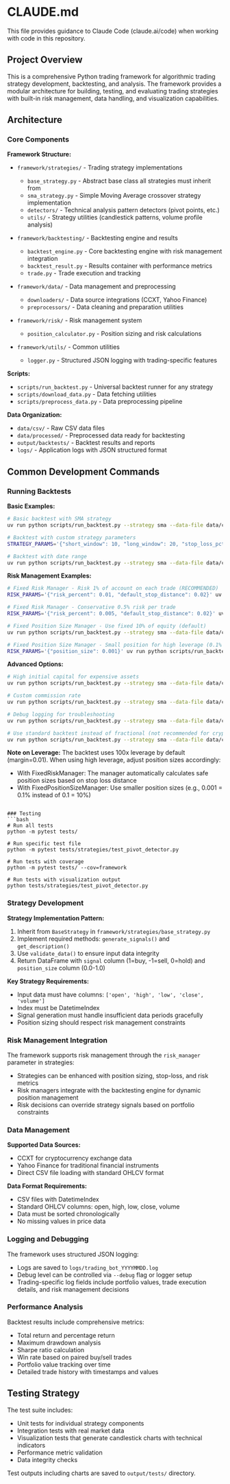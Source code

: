 # CLAUDE.md

This file provides guidance to Claude Code (claude.ai/code) when working with code in this repository.

## Project Overview

This is a comprehensive Python trading framework for algorithmic trading strategy development, backtesting, and analysis. The framework provides a modular architecture for building, testing, and evaluating trading strategies with built-in risk management, data handling, and visualization capabilities.

## Architecture

### Core Components

**Framework Structure:**
- `framework/strategies/` - Trading strategy implementations
  - `base_strategy.py` - Abstract base class all strategies must inherit from
  - `sma_strategy.py` - Simple Moving Average crossover strategy implementation
  - `detectors/` - Technical analysis pattern detectors (pivot points, etc.)
  - `utils/` - Strategy utilities (candlestick patterns, volume profile analysis)

- `framework/backtesting/` - Backtesting engine and results
  - `backtest_engine.py` - Core backtesting engine with risk management integration
  - `backtest_result.py` - Results container with performance metrics
  - `trade.py` - Trade execution and tracking

- `framework/data/` - Data management and preprocessing
  - `downloaders/` - Data source integrations (CCXT, Yahoo Finance)
  - `preprocessors/` - Data cleaning and preparation utilities

- `framework/risk/` - Risk management system
  - `position_calculator.py` - Position sizing and risk calculations

- `framework/utils/` - Common utilities
  - `logger.py` - Structured JSON logging with trading-specific features

**Scripts:**
- `scripts/run_backtest.py` - Universal backtest runner for any strategy
- `scripts/download_data.py` - Data fetching utilities
- `scripts/preprocess_data.py` - Data preprocessing pipeline

**Data Organization:**
- `data/csv/` - Raw CSV data files
- `data/processed/` - Preprocessed data ready for backtesting
- `output/backtests/` - Backtest results and reports
- `logs/` - Application logs with JSON structured format

## Common Development Commands

### Running Backtests

**Basic Examples:**
```bash
# Basic backtest with SMA strategy
uv run python scripts/run_backtest.py --strategy sma --data-file data/cleaned/BTC_USDT_binance_15m_2024-01-01_2025-08-20_cleaned.csv --symbol BTC_USDT

# Backtest with custom strategy parameters
STRATEGY_PARAMS='{"short_window": 10, "long_window": 20, "stop_loss_pct": 0.02, "take_profit_pct": 0.04}' uv run python scripts/run_backtest.py --strategy sma --data-file data/cleaned/BTC_USDT_binance_15m_2024-01-01_2025-08-20_cleaned.csv --symbol BTC_USDT

# Backtest with date range
uv run python scripts/run_backtest.py --strategy sma --data-file data/cleaned/BTC_USDT_binance_15m_2024-01-01_2025-08-20_cleaned.csv --symbol BTC_USDT --start 2024-01-01 --end 2024-03-31
```

**Risk Management Examples:**
```bash
# Fixed Risk Manager - Risk 1% of account on each trade (RECOMMENDED)
RISK_PARAMS='{"risk_percent": 0.01, "default_stop_distance": 0.02}' uv run python scripts/run_backtest.py --strategy sma --data-file data/cleaned/BTC_USDT_binance_15m_2024-01-01_2025-08-20_cleaned.csv --symbol BTC_USDT --risk-manager fixed_risk

# Fixed Risk Manager - Conservative 0.5% risk per trade
RISK_PARAMS='{"risk_percent": 0.005, "default_stop_distance": 0.02}' uv run python scripts/run_backtest.py --strategy sma --data-file data/cleaned/BTC_USDT_binance_15m_2024-01-01_2025-08-20_cleaned.csv --symbol BTC_USDT --risk-manager fixed_risk

# Fixed Position Size Manager - Use fixed 10% of equity (default)
uv run python scripts/run_backtest.py --strategy sma --data-file data/cleaned/BTC_USDT_binance_15m_2024-01-01_2025-08-20_cleaned.csv --symbol BTC_USDT --risk-manager fixed_position

# Fixed Position Size Manager - Small position for high leverage (0.1% of equity)
RISK_PARAMS='{"position_size": 0.001}' uv run python scripts/run_backtest.py --strategy sma --data-file data/cleaned/BTC_USDT_binance_15m_2024-01-01_2025-08-20_cleaned.csv --symbol BTC_USDT --risk-manager fixed_position
```

**Advanced Options:**
```bash
# High initial capital for expensive assets
uv run python scripts/run_backtest.py --strategy sma --data-file data/cleaned/BTC_USDT_binance_15m_2024-01-01_2025-08-20_cleaned.csv --symbol BTC_USDT --initial-capital 100000

# Custom commission rate
uv run python scripts/run_backtest.py --strategy sma --data-file data/cleaned/BTC_USDT_binance_15m_2024-01-01_2025-08-20_cleaned.csv --symbol BTC_USDT --commission 0.0005

# Debug logging for troubleshooting
uv run python scripts/run_backtest.py --strategy sma --data-file data/cleaned/BTC_USDT_binance_15m_2024-01-01_2025-08-20_cleaned.csv --symbol BTC_USDT --debug

# Use standard backtest instead of fractional (not recommended for crypto)
uv run python scripts/run_backtest.py --strategy sma --data-file data/cleaned/BTC_USDT_binance_15m_2024-01-01_2025-08-20_cleaned.csv --symbol BTC_USDT --use-standard
```

**Note on Leverage:**
The backtest uses 100x leverage by default (margin=0.01). When using high leverage, adjust position sizes accordingly:
- With FixedRiskManager: The manager automatically calculates safe position sizes based on stop loss distance
- With FixedPositionSizeManager: Use smaller position sizes (e.g., 0.001 = 0.1% instead of 0.1 = 10%)
```

### Testing
```bash
# Run all tests
python -m pytest tests/

# Run specific test file
python -m pytest tests/strategies/test_pivot_detector.py

# Run tests with coverage
python -m pytest tests/ --cov=framework

# Run tests with visualization output
python tests/strategies/test_pivot_detector.py
```

### Strategy Development

**Strategy Implementation Pattern:**
1. Inherit from `BaseStrategy` in `framework/strategies/base_strategy.py`
2. Implement required methods: `generate_signals()` and `get_description()`
3. Use `validate_data()` to ensure input data integrity
4. Return DataFrame with `signal` column (1=buy, -1=sell, 0=hold) and `position_size` column (0.0-1.0)

**Key Strategy Requirements:**
- Input data must have columns: `['open', 'high', 'low', 'close', 'volume']`
- Index must be DatetimeIndex
- Signal generation must handle insufficient data periods gracefully
- Position sizing should respect risk management constraints

### Risk Management Integration

The framework supports risk management through the `risk_manager` parameter in strategies:
- Strategies can be enhanced with position sizing, stop-loss, and risk metrics
- Risk managers integrate with the backtesting engine for dynamic position management
- Risk decisions can override strategy signals based on portfolio constraints

### Data Management

**Supported Data Sources:**
- CCXT for cryptocurrency exchange data
- Yahoo Finance for traditional financial instruments
- Direct CSV file loading with standard OHLCV format

**Data Format Requirements:**
- CSV files with DatetimeIndex
- Standard OHLCV columns: open, high, low, close, volume
- Data must be sorted chronologically
- No missing values in price data

### Logging and Debugging

The framework uses structured JSON logging:
- Logs are saved to `logs/trading_bot_YYYYMMDD.log`
- Debug level can be controlled via `--debug` flag or logger setup
- Trading-specific log fields include portfolio values, trade execution details, and risk management decisions

### Performance Analysis

Backtest results include comprehensive metrics:
- Total return and percentage return
- Maximum drawdown analysis  
- Sharpe ratio calculation
- Win rate based on paired buy/sell trades
- Portfolio value tracking over time
- Detailed trade history with timestamps and values

## Testing Strategy

The test suite includes:
- Unit tests for individual strategy components
- Integration tests with real market data
- Visualization tests that generate candlestick charts with technical indicators
- Performance metric validation
- Data integrity checks

Test outputs including charts are saved to `output/tests/` directory.